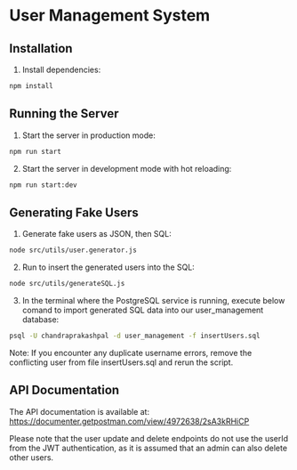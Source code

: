 # User Management System

## Installation

1. Install dependencies:
```bash
npm install
```

## Running the Server

1. Start the server in production mode:
```bash
npm run start
```

2. Start the server in development mode with hot reloading:
```bash
npm run start:dev
```

## Generating Fake Users

1. Generate fake users as JSON, then SQL:
```bash
node src/utils/user.generator.js
```

2. Run to insert the generated users into the SQL:
```bash
node src/utils/generateSQL.js
```

3. In the terminal where the PostgreSQL service is running, execute below comand to import generated SQL data into our user_management database:
```bash
psql -U chandraprakashpal -d user_management -f insertUsers.sql
```

Note: If you encounter any duplicate username errors, remove the conflicting user from file insertUsers.sql and rerun the script.

## API Documentation

The API documentation is available at:
https://documenter.getpostman.com/view/4972638/2sA3kRHiCP

Please note that the user update and delete endpoints do not use the userId from the JWT authentication, as it is assumed that an admin can also delete other users.
